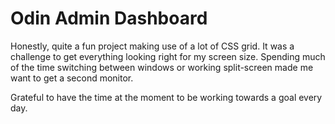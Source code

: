 # Odin Admin Dashboard

Honestly, quite a fun project making use of a lot of CSS grid. It was a challenge to get everything looking right for my screen size. Spending much of the time switching between windows or working split-screen made me want to get a second monitor.

Grateful to have the time at the moment to be working towards a goal every day.
